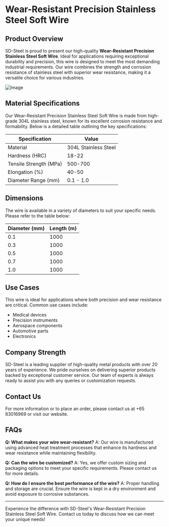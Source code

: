 # Wear-Resistant Precision Stainless Steel Soft Wire

## Product Overview
SD-Steel is proud to present our high-quality **Wear-Resistant Precision Stainless Steel Soft Wire**. Ideal for applications requiring exceptional durability and precision, this wire is designed to meet the most demanding industrial requirements. Our wire combines the strength and corrosion resistance of stainless steel with superior wear resistance, making it a versatile choice for various industries.

![Image](https://github.com/user-attachments/assets/2567258e-e124-4816-932d-1809bd27ef0b)

## Material Specifications
Our Wear-Resistant Precision Stainless Steel Soft Wire is made from high-grade 304L stainless steel, known for its excellent corrosion resistance and formability. Below is a detailed table outlining the key specifications:

| Specification | Value |
|---------------|-------|
| Material      | 304L Stainless Steel |
| Hardness (HRC) | 18-22 |
| Tensile Strength (MPa) | 500-700 |
| Elongation (%) | 40-50 |
| Diameter Range (mm) | 0.1 - 1.0 |

## Dimensions
The wire is available in a variety of diameters to suit your specific needs. Please refer to the table below:

| Diameter (mm) | Length (m) |
|---------------|------------|
| 0.1           | 1000       |
| 0.3           | 1000       |
| 0.5           | 1000       |
| 0.7           | 1000       |
| 1.0           | 1000       |

## Use Cases
This wire is ideal for applications where both precision and wear resistance are critical. Common use cases include:
- Medical devices
- Precision instruments
- Aerospace components
- Automotive parts
- Electronics

## Company Strength
SD-Steel is a leading supplier of high-quality metal products with over 20 years of experience. We pride ourselves on delivering superior products backed by exceptional customer service. Our team of experts is always ready to assist you with any queries or customization requests.

## Contact Us
For more information or to place an order, please contact us at +65 83016969 or visit our website.

## FAQs
**Q: What makes your wire wear-resistant?**
A: Our wire is manufactured using advanced heat treatment processes that enhance its hardness and wear resistance while maintaining flexibility.

**Q: Can the wire be customized?**
A: Yes, we offer custom sizing and packaging options to meet your specific requirements. Please contact us for more details.

**Q: How do I ensure the best performance of the wire?**
A: Proper handling and storage are crucial. Ensure the wire is kept in a dry environment and avoid exposure to corrosive substances.

---

Experience the difference with SD-Steel's Wear-Resistant Precision Stainless Steel Soft Wire. Contact us today to discuss how we can meet your unique needs!